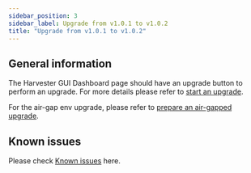 ```yaml
---
sidebar_position: 3
sidebar_label: Upgrade from v1.0.1 to v1.0.2
title: "Upgrade from v1.0.1 to v1.0.2"
---
```


<head>
  <link rel="canonical" href="https://docs.harvesterhci.io/v1.1/upgrade/previous-releases/v1-0-1-to-v1-0-2"/>
</head>

## General information

The Harvester GUI Dashboard page should have an upgrade button to perform an upgrade. For more details please refer to [start an upgrade](../automatic.md#start-an-upgrade).

For the air-gap env upgrade, please refer to [prepare an air-gapped upgrade](../automatic.md#prepare-an-air-gapped-upgrade).

## Known issues

Please check [Known issues](./v1-0-0-to-v1-0-1.md#known-issues) here.
